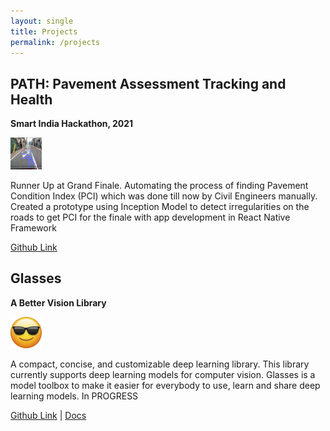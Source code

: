 ```yaml
---
layout: single
title: Projects
permalink: /projects
---
```


## PATH: Pavement Assessment Tracking and Health
**Smart India Hackathon, 2021**

<img src="/assets/images/road.png" width="10%">

Runner Up at Grand Finale. Automating the process of finding Pavement Condition  Index (PCI) which was done till now by Civil Engineers manually. Created a prototype using Inception Model to detect irregularities on the roads to get PCI for the finale with app development in React Native Framework

[Github Link](https://github.com/AnugunjNaman/PATH-Pavement-Assessment-Tracking-and-Health-SIH2020)

## Glasses
**A Better Vision Library**

<img src="/assets/images/cool.png" width="10%">

A compact, concise, and customizable deep learning library. This library currently supports deep learning models for computer vision. Glasses is a model toolbox to make it easier for everybody to use, learn and share deep learning models. In PROGRESS

[Github Link](https://github.com/FrancescoSaverioZuppichini/glasses-2.0) | [Docs](https://francescosaveriozuppichini.github.io/glasses-2.0/)
